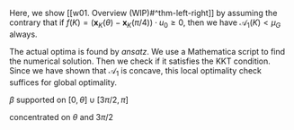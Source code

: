 Here, we show [[w01. Overview (WIP)#^thm-left-right]] by assuming the contrary that if $f(K) = \left( \mathbf{x}_K(\theta) -\mathbf{x}_K(\pi/4) \right) \cdot u_0 \geq 0$, then we have $\mathcal{A}_1(K) < \mu_G$ always.

The actual optima is found by _ansatz_. We use a Mathematica script to find the numerical solution. Then we check if it satisfies the KKT condition. Since we have shown that $\mathcal{A}_1$ is concave, this local optimality check suffices for global optimality.

$\beta$ supported on $[0, \theta] \cup [3\pi/2, \pi]$

concentrated on $\theta$ and $3\pi/2$

